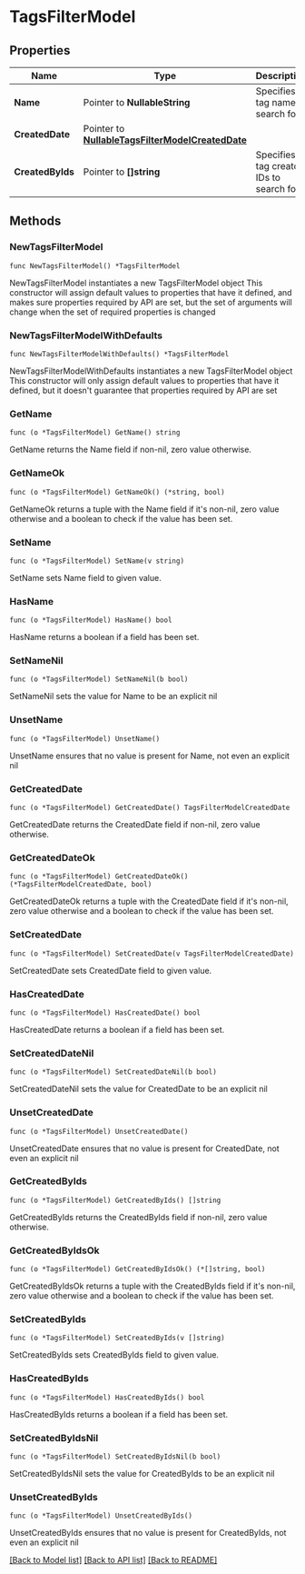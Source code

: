 # TagsFilterModel

## Properties

Name | Type | Description | Notes
------------ | ------------- | ------------- | -------------
**Name** | Pointer to **NullableString** | Specifies a tag name to search for | [optional] 
**CreatedDate** | Pointer to [**NullableTagsFilterModelCreatedDate**](TagsFilterModelCreatedDate.md) |  | [optional] 
**CreatedByIds** | Pointer to **[]string** | Specifies a tag creator IDs to search for | [optional] 

## Methods

### NewTagsFilterModel

`func NewTagsFilterModel() *TagsFilterModel`

NewTagsFilterModel instantiates a new TagsFilterModel object
This constructor will assign default values to properties that have it defined,
and makes sure properties required by API are set, but the set of arguments
will change when the set of required properties is changed

### NewTagsFilterModelWithDefaults

`func NewTagsFilterModelWithDefaults() *TagsFilterModel`

NewTagsFilterModelWithDefaults instantiates a new TagsFilterModel object
This constructor will only assign default values to properties that have it defined,
but it doesn't guarantee that properties required by API are set

### GetName

`func (o *TagsFilterModel) GetName() string`

GetName returns the Name field if non-nil, zero value otherwise.

### GetNameOk

`func (o *TagsFilterModel) GetNameOk() (*string, bool)`

GetNameOk returns a tuple with the Name field if it's non-nil, zero value otherwise
and a boolean to check if the value has been set.

### SetName

`func (o *TagsFilterModel) SetName(v string)`

SetName sets Name field to given value.

### HasName

`func (o *TagsFilterModel) HasName() bool`

HasName returns a boolean if a field has been set.

### SetNameNil

`func (o *TagsFilterModel) SetNameNil(b bool)`

 SetNameNil sets the value for Name to be an explicit nil

### UnsetName
`func (o *TagsFilterModel) UnsetName()`

UnsetName ensures that no value is present for Name, not even an explicit nil
### GetCreatedDate

`func (o *TagsFilterModel) GetCreatedDate() TagsFilterModelCreatedDate`

GetCreatedDate returns the CreatedDate field if non-nil, zero value otherwise.

### GetCreatedDateOk

`func (o *TagsFilterModel) GetCreatedDateOk() (*TagsFilterModelCreatedDate, bool)`

GetCreatedDateOk returns a tuple with the CreatedDate field if it's non-nil, zero value otherwise
and a boolean to check if the value has been set.

### SetCreatedDate

`func (o *TagsFilterModel) SetCreatedDate(v TagsFilterModelCreatedDate)`

SetCreatedDate sets CreatedDate field to given value.

### HasCreatedDate

`func (o *TagsFilterModel) HasCreatedDate() bool`

HasCreatedDate returns a boolean if a field has been set.

### SetCreatedDateNil

`func (o *TagsFilterModel) SetCreatedDateNil(b bool)`

 SetCreatedDateNil sets the value for CreatedDate to be an explicit nil

### UnsetCreatedDate
`func (o *TagsFilterModel) UnsetCreatedDate()`

UnsetCreatedDate ensures that no value is present for CreatedDate, not even an explicit nil
### GetCreatedByIds

`func (o *TagsFilterModel) GetCreatedByIds() []string`

GetCreatedByIds returns the CreatedByIds field if non-nil, zero value otherwise.

### GetCreatedByIdsOk

`func (o *TagsFilterModel) GetCreatedByIdsOk() (*[]string, bool)`

GetCreatedByIdsOk returns a tuple with the CreatedByIds field if it's non-nil, zero value otherwise
and a boolean to check if the value has been set.

### SetCreatedByIds

`func (o *TagsFilterModel) SetCreatedByIds(v []string)`

SetCreatedByIds sets CreatedByIds field to given value.

### HasCreatedByIds

`func (o *TagsFilterModel) HasCreatedByIds() bool`

HasCreatedByIds returns a boolean if a field has been set.

### SetCreatedByIdsNil

`func (o *TagsFilterModel) SetCreatedByIdsNil(b bool)`

 SetCreatedByIdsNil sets the value for CreatedByIds to be an explicit nil

### UnsetCreatedByIds
`func (o *TagsFilterModel) UnsetCreatedByIds()`

UnsetCreatedByIds ensures that no value is present for CreatedByIds, not even an explicit nil

[[Back to Model list]](../README.md#documentation-for-models) [[Back to API list]](../README.md#documentation-for-api-endpoints) [[Back to README]](../README.md)


